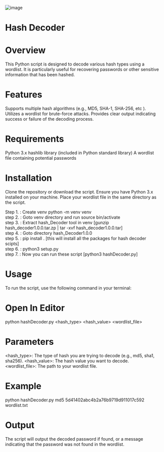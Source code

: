 ![image](https://github.com/user-attachments/assets/75f6a3ff-3670-42d9-a27a-5d03045dca83)




Hash Decoder
============

Overview
=========
This Python script is designed to decode various hash types using a wordlist. It is particularly useful for recovering passwords or other sensitive information that has been hashed.

Features
=========
Supports multiple hash algorithms (e.g., MD5, SHA-1, SHA-256, etc ).
Utilizes a wordlist for brute-force attacks.
Provides clear output indicating success or failure of the decoding process.

Requirements
============
Python 3.x
hashlib library (included in Python standard library)
A wordlist file containing potential passwords

Installation
============
Clone the repository or download the script.
Ensure you have Python 3.x installed on your machine.
Place your wordlist file in the same directory as the script.

Step 1. : Create venv python -m venv venv 
<br/>step 2. : Goto venv directory and run source bin/activate 
<br/>step 3. : Extract hash_Decoder tool in venv [gunzip hash_decoder1.0.0.tar.zp | tar -xvf hash_decoder1.0.0.tar]
<br/>step 4. : Goto directory hash_Decoder1.0.0
<br/>step 5. : pip install .   [this will install all the packages for hash decoder scipts]<br/>
step 6. : python3 setup.py\
step 7. : Now you can run these script   [python3 hashDecoder.py]<br/>


Usage
=====
To run the script, use the following command in your terminal:

Open In Editor
==============
python hashDecoder.py <hash_type> <hash_value> <wordlist_file>

Parameters
==========
<hash_type>: The type of hash you are trying to decode (e.g., md5, sha1, sha256).
<hash_value>: The hash value you want to decode.
<wordlist_file>: The path to your wordlist file.

Example
=======
python hashDecoder.py md5 5d41402abc4b2a76b9719d911017c592  wordlist.txt

Output
=======
The script will output the decoded password if found, or a message indicating that the password was not found in the wordlist.
